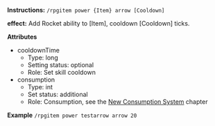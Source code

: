 **Instructions:**
`/rpgitem power {Item} arrow [Cooldown]`

**effect:**
Add Rocket ability to [Item], cooldown [Cooldown] ticks.

**Attributes** 
- cooldownTime
  - Type: long
  - Setting status: optional
  - Role: Set skill cooldown
- consumption
  - Type: int
  - Set status: additional
  - Role: Consumption, see the [New Consumption System](https://github.com/NyaaCat/RPGitems-reloaded/wiki/New-durability-system) chapter

**Example**
`/rpgitem power testarrow arrow 20`